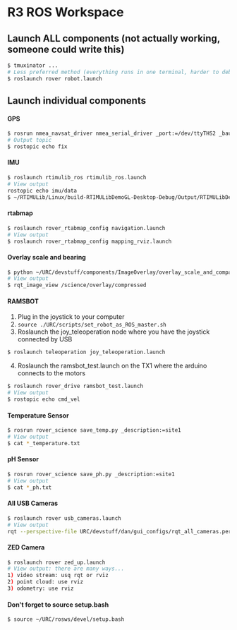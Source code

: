 # R3 ROS Workspace

## Launch ALL components (not actually working, someone could write this)
```bash
$ tmuxinator ...
# Less preferred method (everything runs in one terminal, harder to debug)
$ roslaunch rover robot.launch
```

## Launch individual components

#### GPS
```bash
$ rosrun nmea_navsat_driver nmea_serial_driver _port:=/dev/ttyTHS2 _baud:=9600
# Output topic
$ rostopic echo fix
```

#### IMU
```bash
$ roslaunch rtimulib_ros rtimulib_ros.launch
# View output
rostopic echo imu/data
$ ~/RTIMULib/Linux/build-RTIMULibDemoGL-Desktop-Debug/Output/RTIMULibDemoGL # Graphical vizualization
```


#### rtabmap
```bash
$ roslaunch rover_rtabmap_config navigation.launch
# View output
$ roslaunch rover_rtabmap_config mapping_rviz.launch
```

#### Overlay scale and bearing
```bash
$ python ~/URC/devstuff/components/ImageOverlay/overlay_scale_and_compass.py
# View output
$ rqt_image_view /science/overlay/compressed
```

#### RAMSBOT
1. Plug in the joystick to your computer
2. `source ./URC/scripts/set_robot_as_ROS_master.sh`
3. Roslaunch the joy_teleoperation node where you have the joystick connected by USB
```bash
$ roslaunch teleoperation joy_teleoperation.launch
```
4. Roslaunch the ramsbot_test.launch on the TX1 where the arduino connects to the motors
```bash
$ roslaunch rover_drive ramsbot_test.launch
# View output
$ rostopic echo cmd_vel
```

#### Temperature Sensor
```bash
$ rosrun rover_science save_temp.py _description:=site1
# View output
$ cat *_temperature.txt
```
#### pH Sensor
```bash
$ rosrun rover_science save_ph.py _description:=site1
# View output
$ cat *_ph.txt
```

#### All USB Cameras
```bash
$ roslaunch rover usb_cameras.launch
# View output
rqt --perspective-file URC/devstuff/dan/gui_configs/rqt_all_cameras.perspective
```

#### ZED Camera
```bash
$ roslaunch rover zed_up.launch
# View output: there are many ways...
1) video stream: usq rqt or rviz
2) point cloud: use rviz
3) odometry: use rviz
```

#### Don't forget to source setup.bash
```
$ source ~/URC/rosws/devel/setup.bash
```

